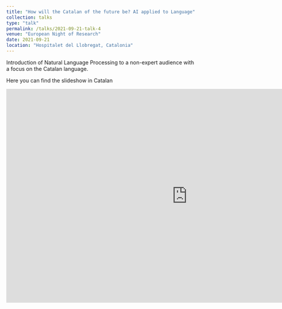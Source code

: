 ```yaml
---
title: "How will the Catalan of the future be? AI applied to Language"
collection: talks
type: "talk"
permalink: /talks/2021-09-21-talk-4
venue: "European Night of Research"
date: 2021-09-21
location: "Hospitalet del Llobregat, Catalonia"
---
```


Introduction of Natural Language Processing to a non-expert audience with a focus on the Catalan language.

Here you can find the slideshow in Catalan
<p><iframe src="https://docs.google.com/presentation/d/e/2PACX-1vSyzhXjOCGjxa1jXYAn_kRAxwuOGLzfMOk-HHi2FAXyi4YUIvcobr3p1ZHkcrwSSExoFKEwN4IH9OiN/embed?start=false&loop=false&delayms=3000" frameborder="0" width="960" height="569" allowfullscreen="true" mozallowfullscreen="true" webkitallowfullscreen="true"></iframe></p>
